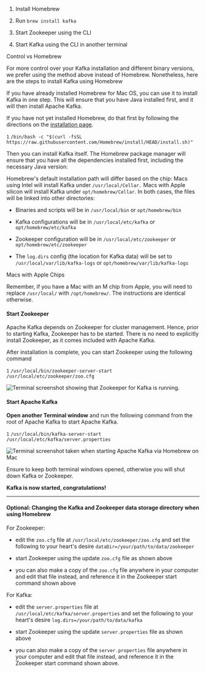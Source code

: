 1. Install Homebrew

2. Run `brew install kafka`

3. Start Zookeeper using the CLI

4. Start Kafka using the CLI in another terminal

Control vs Homebrew

For more control over your Kafka installation and different binary versions, we prefer using the method above instead of Homebrew. Nonetheless, here are the steps to install Kafka using Homebrew

If you have already installed Homebrew for Mac OS, you can use it to install Kafka in one step. This will ensure that you have Java installed first, and it will then install Apache Kafka.

If you have not yet installed Homebrew, do that first by following the directions on the [installation page](https://brew.sh/).

`1` `/bin/bash -c "$(curl -fsSL https://raw.githubusercontent.com/Homebrew/install/HEAD/install.sh)"`

Then you can install Kafka itself. The Homebrew package manager will ensure that you have all the dependencies installed first, including the necessary Java version:

Homebrew's default installation path will differ based on the chip: Macs using Intel will install Kafka under `/usr/local/Cellar.` Macs with Apple silicon will install Kafka under `opt/homebrew/Cellar`. In both cases, the files will be linked into other directories:

- Binaries and scripts will be in `/usr/local/bin` or `opt/homebrew/bin`

- Kafka configurations will be in `/usr/local/etc/kafka` or `opt/homebrew/etc/kafka`

- Zookeeper configuration will be in `/usr/local/etc/zookeeper` or `opt/homebrew/etc/zookeeper`

- The `log.dirs` config (the location for Kafka data) will be set to `/usr/local/var/lib/kafka-logs` or `opt/homebrew/var/lib/kafka-logs`

Macs with Apple Chips

Remember, if you have a Mac with an M chip from Apple, you will need to replace `/usr/local/` with `/opt/homebrew/`. The instructions are identical otherwise.

#### **Start Zookeeper**

Apache Kafka depends on Zookeeper for cluster management. Hence, prior to starting Kafka, Zookeeper has to be started. There is no need to explicitly install Zookeeper, as it comes included with Apache Kafka.

After installation is complete, you can start Zookeeper using the following command

`1` `/usr/local/bin/zookeeper-server-start /usr/local/etc/zookeeper/zoo.cfg`

![Terminal screenshot showing that Zookeeper for Kafka is running.](markdown-images/.png "Starting Zookeeper for Kafka via Homebrew on Mac OS")

#### **Start Apache Kafka**

**Open another Terminal window** and run the following command from the root of Apache Kafka to start Apache Kafka.

`1` `/usr/local/bin/kafka-server-start /usr/local/etc/kafka/server.properties`

![Terminal screenshot taken when starting Apache Kafka via Homebrew on Mac](markdown-images/.1.png "Starting Kafka via Homebrew for Mac")

Ensure to keep both terminal windows opened, otherwise you will shut down Kafka or Zookeeper.

**Kafka is now started, congratulations!**

___

#### **Optional: Changing the Kafka and Zookeeper data storage directory when using Homebrew**

For Zookeeper:

- edit the `zoo.cfg` file at `/usr/local/etc/zookeeper/zoo.cfg` and set the following to your heart's desire `dataDir=/your/path/to/data/zookeeper`

- start Zookeeper using the update `zoo.cfg` file as shown above

- you can also make a copy of the `zoo.cfg` file anywhere in your computer and edit that file instead, and reference it in the Zookeeper start command shown above

For Kafka:

- edit the `server.properties` file at `/usr/local/etc/kafka/server.properties` and set the following to your heart's desire `log.dirs=/your/path/to/data/kafka`

- start Zookeeper using the update `server.properties` file as shown above

- you can also make a copy of the `server.properties` file anywhere in your computer and edit that file instead, and reference it in the Zookeeper start command shown above.